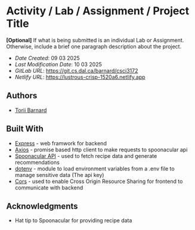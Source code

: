 # Activity / Lab / Assignment / Project Title

**[Optional]** If what is being submitted is an individual Lab or Assignment. Otherwise, include a brief one paragraph description about the project.

* *Date Created*: 09 03 2025
* *Last Modification Date*: 10 03 2025
* *GitLab URL*: <https://git.cs.dal.ca/barnard/csci3172>
* *Netlify URL*: <https://lustrous-crisp-1520a6.netlify.app>


## Authors

* [Torii Barnard](tr377741@dal.ca)

## Built With

* [Express]() - web framwork for backend
* [Axios]() - promise based http client to make requests to spoonacular api
* [Spoonacular API]() - used to fetch recipe data and generate recommendations
* [dotenv]() - module to load environment variables from a .env file to manage sensitive data (The api key)
* [Cors]() - used to enable Cross Origin Resource Sharing for frontend to communicate with backend

## Acknowledgments

* Hat tip to Spoonacular for providing recipe data
